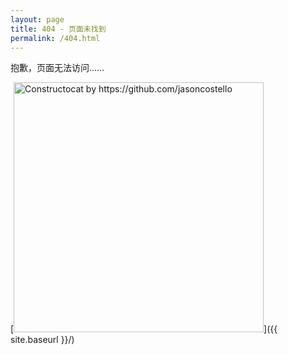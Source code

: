 ```yaml
---
layout: page
title: 404 - 页面未找到
permalink: /404.html
---
```


抱歉，页面无法访问…… 

[<img src="{{ site.baseurl }}/images/404.jpg" alt="Constructocat by https://github.com/jasoncostello" style="width: 400px;"/>]({{ site.baseurl }}/)
